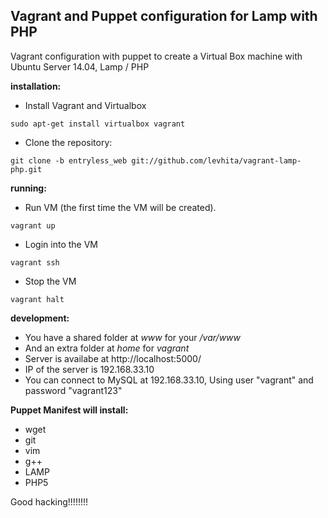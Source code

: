 <h2>Vagrant and Puppet configuration for Lamp with PHP</h2>

Vagrant configuration with puppet to create a Virtual Box machine with 
Ubuntu Server 14.04, Lamp / PHP




**installation:**

* Install Vagrant and Virtualbox
```
sudo apt-get install virtualbox vagrant
```

* Clone the repository:
```
git clone -b entryless_web git://github.com/levhita/vagrant-lamp-php.git
```

**running:**

* Run VM (the first time the VM will be created).
```
vagrant up
```
* Login into the VM
```
vagrant ssh
```
* Stop the VM
```
vagrant halt
```

**development:**

* You have a shared folder at *www* for your */var/www*
* And an extra folder at *home* for *vagrant*
* Server is availabe at http://localhost:5000/
* IP of the server is 192.168.33.10
* You can connect to MySQL at 192.168.33.10, Using user "vagrant" and password "vagrant123"

**Puppet Manifest will install:**

* wget
* git
* vim
* g++
* LAMP
* PHP5



Good hacking!!!!!!!!

